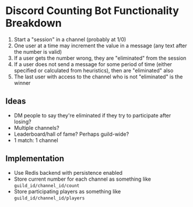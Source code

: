 # Discord Counting Bot Functionality Breakdown

1. Start a "session" in a channel (probably at 1/0)
2. One user at a time may increment the value in a message (any text after the number is valid)
3. If a user gets the number wrong, they are "eliminated" from the session
4. If a user does not send a message for some period of time (either specified or calculated from heuristics), then are "eliminated" also
5. The last user with access to the channel who is not "eliminated" is the winner

## Ideas

- DM people to say they're eliminated if they try to participate after losing?
- Multiple channels?
- Leaderboard/hall of fame? Perhaps guild-wide?
- 1 match: 1 channel

## Implementation

- Use Redis backend with persistence enabled
- Store current number for each channel as something like `guild_id/channel_id/count`
- Store participating players as something like `guild_id/channel_id/players`
